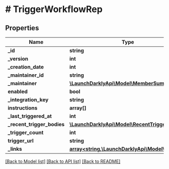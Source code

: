 # # TriggerWorkflowRep

## Properties

Name | Type | Description | Notes
------------ | ------------- | ------------- | -------------
**_id** | **string** |  | [optional]
**_version** | **int** |  | [optional]
**_creation_date** | **int** |  | [optional]
**_maintainer_id** | **string** |  | [optional]
**_maintainer** | [**\LaunchDarklyApi\Model\MemberSummaryRep**](MemberSummaryRep.md) |  | [optional]
**enabled** | **bool** |  | [optional]
**_integration_key** | **string** |  | [optional]
**instructions** | **array[]** |  | [optional]
**_last_triggered_at** | **int** |  | [optional]
**_recent_trigger_bodies** | [**\LaunchDarklyApi\Model\RecentTriggerBody[]**](RecentTriggerBody.md) |  | [optional]
**_trigger_count** | **int** |  | [optional]
**trigger_url** | **string** |  | [optional]
**_links** | [**array<string,\LaunchDarklyApi\Model\Link>**](Link.md) |  | [optional]

[[Back to Model list]](../../README.md#models) [[Back to API list]](../../README.md#endpoints) [[Back to README]](../../README.md)
